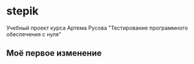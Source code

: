 # stepik
Учебный проект курса Артема Русова "Тестирование программного обеспечения с нуля"
## Моё первое изменение
